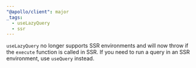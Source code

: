 ```yaml
---
"@apollo/client": major
_tags:
  - useLazyQuery
  - ssr
---
```


`useLazyQuery` no longer supports SSR environments and will now throw if the `execute` function is called in SSR. If you need to run a query in an SSR environment, use `useQuery` instead.
